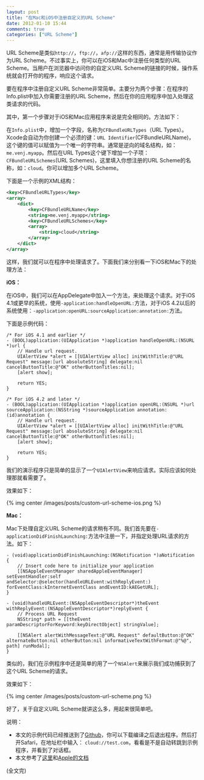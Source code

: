 ```yaml
---
layout: post
title: "在Mac和iOS中注册自定义的URL Scheme"
date: 2012-01-10 15:44
comments: true
categories: ["URL Scheme"]
---
```


URL Scheme是类似`http://`，`ftp://`，`afp://`这样的东西，通常是用传输协议作为URL Scheme。不过事实上，你可以在iOS和Mac中注册任何类型的URL Scheme。当用户在浏览器中访问你的自定义URL Scheme的链接的时候，操作系统就会打开你的程序，响应这个请求。

要在程序中注册自定义URL Scheme非常简单。主要分为两个步骤：在程序的Info.plist中加入你需要注册的URL Scheme，然后在你的应用程序中加入处理这类请求的代码。

其中，第一个步骤对于iOS和Mac应用程序来说是完全相同的。方法如下：
<!-- more -->
在`Info.plist`中，增加一个字段，名称为`CFBundleURLTypes`（URL Types）。Xcode会自动为你创建一个必须的键：`URL Identifier`(CFBundleURLName)，这个键的值可以赋值为一个唯一的字符串。通常是逆向的域名结构，如：`me.venj.myapp`。然后在URL Types这个键下增加一个子项：`CFBundleURLSchemes`(URL Schemes)，这里填入你想注册的URL Scheme的名称，如：`cloud`。你可以增加多个URL Scheme。

下面是一个示例的XML结构：

``` xml
<key>CFBundleURLTypes</key>
<array>
    <dict>
        <key>CFBundleURLName</key>
        <string>me.venj.myapp</string>
        <key>CFBundleURLSchemes</key>
        <array>
            <string>cloud</string>
        </array>
    </dict>
</array>
```

这样，我们就可以在程序中处理请求了。下面我们来分别看一下iOS和Mac下的处理方法：

**iOS：**

在iOS中，我们可以在AppDelegate中加入一个方法，来处理这个请求。对于iOS 4.1或更早的系统，使用`-application:handleOpenURL:`方法，对于iOS 4.2以后的系统使用：`-application:openURL:sourceApplication:annotation:`方法。

下面是示例代码：

``` objc
/* For iOS 4.1 and earlier */
- (BOOL)application:(UIApplication *)application handleOpenURL:(NSURL *)url {
    // Handle url request.
    UIAlertView *alert = [[UIAlertView alloc] initWithTitle:@"URL Request" message:[url absoluteString] delegate:nil cancelButtonTitle:@"OK" otherButtonTitles:nil];
    [alert show];
    
    return YES;
}

/* For iOS 4.2 and later */
- (BOOL)application:(UIApplication *)application openURL:(NSURL *)url sourceApplication:(NSString *)sourceApplication annotation:(id)annotation {
    // Handle url request.
    UIAlertView *alert = [[UIAlertView alloc] initWithTitle:@"URL Request" message:[url absoluteString] delegate:nil cancelButtonTitle:@"OK" otherButtonTitles:nil];
    [alert show];
    
    return YES;
}
```

我们的演示程序只是简单的显示了一个`UIAlertView`来响应请求。实际应该如何处理那就看需要了。

效果如下：

{% img center /images/posts/custom-url-scheme-ios.png %}

**Mac：**

Mac下处理自定义URL Scheme的请求稍有不同。我们首先要在`-applicationDidFinishLaunching:`方法中注册一下，并指定处理URL请求的方法。如下：

``` objc
- (void)applicationDidFinishLaunching:(NSNotification *)aNotification
{
    // Insert code here to initialize your application
    [[NSAppleEventManager sharedAppleEventManager] setEventHandler:self andSelector:@selector(handleURLEvent:withReplyEvent:) forEventClass:kInternetEventClass andEventID:kAEGetURL];
}

- (void)handleURLEvent:(NSAppleEventDescriptor*)theEvent withReplyEvent:(NSAppleEventDescriptor*)replyEvent {
    // Process URL Request
    NSString* path = [[theEvent paramDescriptorForKeyword:keyDirectObject] stringValue];
    
    [[NSAlert alertWithMessageText:@"URL Request" defaultButton:@"OK" alternateButton:nil otherButton:nil informativeTextWithFormat:@"%@", path] runModal];
}
```

类似的，我们在示例程序中还是简单的用了一个`NSAlert`来展示我们成功捕获到了这个URL Scheme的请求。

效果如下：

{% img center /images/posts/custom-url-scheme.png %}

好了，关于自定义URL Scheme就讲这么多，用起来很简单吧。

说明：
- 本文的示例代码已经推送到了[Github](https://github.com/venj/Cocoa-blog-code)，你可以下载编译之后退出程序。然后打开Safari，在地址栏中输入： `cloud://test.com`，看看是不是自动转跳到示例程序，并看到了对话框。
- 本文参考了[这里](http://stackoverflow.com/questions/1991072/how-to-handle-with-a-default-url-scheme)和[Apple的文档](http://developer.apple.com/library/ios/#documentation/iPhone/Conceptual/iPhoneOSProgrammingGuide/AdvancedAppTricks/AdvancedAppTricks.html#//apple_ref/doc/uid/TP40007072-CH7-SW20)

(全文完)
